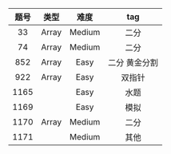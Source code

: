 |题号|类型|难度|tag|
|:---:|:---:|:---:|:---:|
|33|Array|Medium|二分|
|74|Array|Medium|二分|
|852|Array|Easy|二分 黄金分割|
|922|Array|Easy|双指针|
|1165| | Easy|水题|
|1169| |Easy|模拟|
|1170|Array|Medium|二分|
|1171| |Medium|其他|